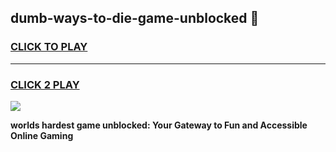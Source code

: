 
## dumb-ways-to-die-game-unblocked 👋
<h3>
<a href="https://premium.freeplayer.one?title=dumb-ways-to-die-game-unblocked&ref=14F">CLICK TO PLAY</a></h3>
<hr>

<h3>
<a href="https://premium.freeplayer.one?title=dumb-ways-to-die-game-unblocked&ref=14F">CLICK 2 PLAY</a>
  
</h3>

<a href="https://premium.freeplayer.one?title=dumb-ways-to-die-game-unblocked&ref=12F/"><img src="https://clearcache.store/games.png"></a>


**worlds hardest game unblocked: Your Gateway to Fun and Accessible Online Gaming**
